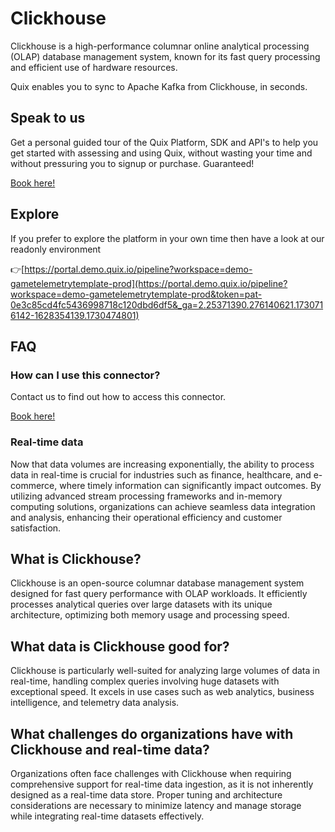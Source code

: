 <!-- START MARKDOWN -->
<!--[tech-name]-->
# Clickhouse

<!--[blurb-about-tech]-->
Clickhouse is a high-performance columnar online analytical processing (OLAP) database management system, known for its fast query processing and efficient use of hardware resources.

Quix enables you to sync to Apache Kafka <span id="to_or_from">from</span> <span id="techname">Clickhouse</span>, in seconds.

## Speak to us

Get a personal guided tour of the Quix Platform, SDK and API's to help you get started with assessing and using Quix, without wasting your time and without pressuring you to signup or purchase. Guaranteed!

[Book here!](https://quix.io/book-a-demo)


## Explore

If you prefer to explore the platform in your own time then have a look at our readonly environment

👉[https://portal.demo.quix.io/pipeline?workspace=demo-gametelemetrytemplate-prod](https://portal.demo.quix.io/pipeline?workspace=demo-gametelemetrytemplate-prod&token=pat-0e3c85cd4fc5436998718c120dbd6df5&_ga=2.25371390.276140621.1730716142-1628354139.1730474801)


## FAQ 

### How can I use this connector?

Contact us to find out how to access this connector.

[Book here!](https://quix.io/book-a-demo)

### Real-time data

Now that data volumes are increasing exponentially, the ability to process data in real-time is crucial for industries such as finance, healthcare, and e-commerce, where timely information can significantly impact outcomes. By utilizing advanced stream processing frameworks and in-memory computing solutions, organizations can achieve seamless data integration and analysis, enhancing their operational efficiency and customer satisfaction.

## What is <span id="techname">Clickhouse</span>?

<!--[tech-seo-text]-->
Clickhouse is an open-source columnar database management system designed for fast query performance with OLAP workloads. It efficiently processes analytical queries over large datasets with its unique architecture, optimizing both memory usage and processing speed.

## What data is <span id="techname">Clickhouse</span> good for?

<!--[tech-data-seo-text]-->
Clickhouse is particularly well-suited for analyzing large volumes of data in real-time, handling complex queries involving huge datasets with exceptional speed. It excels in use cases such as web analytics, business intelligence, and telemetry data analysis.

## What challenges do organizations have with <span id="techname">Clickhouse</span> and real-time data?

<!--[tech-challenges-seo-text]-->
Organizations often face challenges with Clickhouse when requiring comprehensive support for real-time data ingestion, as it is not inherently designed as a real-time data store. Proper tuning and architecture considerations are necessary to minimize latency and manage storage while integrating real-time datasets effectively.
<!-- END MARKDOWN -->
